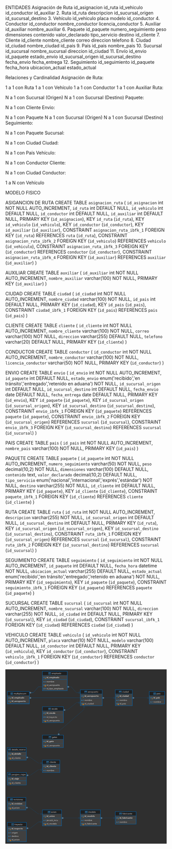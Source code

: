 ENTIDADES 
Asignación de Ruta
id_asignacion
id_ruta
id_vehiculo
id_conductor
id_auxiliar
2. Ruta
id_ruta
descripcion
id_sucursal_origen
id_sucursal_destino
3. Vehículo
id_vehiculo
placa
modelo
id_conductor
4. Conductor
id_conductor
nombre_conductor
licencia_conductor
5. Auxiliar
id_auxiliar
nombre_auxiliar
6. Paquete
id_paquete
numero_seguimiento
peso
dimensiones
contenido
valor_declarado
tipo_servicio
destino
id_cliente
7. Cliente
id_cliente
nombre_cliente
correo
direccion
telefono
8. Ciudad
id_ciudad
nombre_ciudad
id_pais
9. País
id_pais
nombre_pais
10. Sucursal
id_sucursal
nombre_sucursal
direccion
id_ciudad
11. Envío
id_envio
id_paquete
estado_envio
id_sucursal_origen
id_sucursal_destino
fecha_envio
fecha_entrega
12. Seguimiento
id_seguimiento
id_paquete
fecha_hora
ubicacion_actual
estado_actual



Relaciones y Cardinalidad
Asignación de Ruta:

1 a 1 con Ruta
1 a 1 con Vehículo
1 a 1 con Conductor
1 a 1 con Auxiliar
Ruta:

N a 1 con Sucursal (Origen)
N a 1 con Sucursal (Destino)
Paquete:

N a 1 con Cliente
Envio:

N a 1 con Paquete
N a 1 con Sucursal (Origen)
N a 1 con Sucursal (Destino)
Seguimiento:

N a 1 con Paquete
Sucursal:

N a 1 con Ciudad
Ciudad:

N a 1 con País
Vehículo:

N a 1 con Conductor
Cliente:

N a 1 con Ciudad
Conductor:

1 a N con Vehículo


MODELO FISICO

ASIGANCION DE RUTA
CREATE TABLE `asignacion_ruta` (
  `id_asignacion` int NOT NULL AUTO_INCREMENT,
  `id_ruta` int DEFAULT NULL,
  `id_vehiculo` int DEFAULT NULL,
  `id_conductor` int DEFAULT NULL,
  `id_auxiliar` int DEFAULT NULL,
  PRIMARY KEY (`id_asignacion`),
  KEY `id_ruta` (`id_ruta`),
  KEY `id_vehiculo` (`id_vehiculo`),
  KEY `id_conductor` (`id_conductor`),
  KEY `id_auxiliar` (`id_auxiliar`),
  CONSTRAINT `asignacion_ruta_ibfk_1` FOREIGN KEY (`id_ruta`) REFERENCES `ruta` (`id_ruta`),
  CONSTRAINT `asignacion_ruta_ibfk_2` FOREIGN KEY (`id_vehiculo`) REFERENCES `vehiculo` (`id_vehiculo`),
  CONSTRAINT `asignacion_ruta_ibfk_3` FOREIGN KEY (`id_conductor`) REFERENCES `conductor` (`id_conductor`),
  CONSTRAINT `asignacion_ruta_ibfk_4` FOREIGN KEY (`id_auxiliar`) REFERENCES `auxiliar` (`id_auxiliar`)
)

AUXILIAR
CREATE TABLE `auxiliar` (
  `id_auxiliar` int NOT NULL AUTO_INCREMENT,
  `nombre_auxiliar` varchar(100) NOT NULL,
  PRIMARY KEY (`id_auxiliar`)
)

CIUDAD
CREATE TABLE `ciudad` (
  `id_ciudad` int NOT NULL AUTO_INCREMENT,
  `nombre_ciudad` varchar(100) NOT NULL,
  `id_pais` int DEFAULT NULL,
  PRIMARY KEY (`id_ciudad`),
  KEY `id_pais` (`id_pais`),
  CONSTRAINT `ciudad_ibfk_1` FOREIGN KEY (`id_pais`) REFERENCES `pais` (`id_pais`)
) 



CLIENTE
CREATE TABLE `cliente` (
  `id_cliente` int NOT NULL AUTO_INCREMENT,
  `nombre_cliente` varchar(100) NOT NULL,
  `correo` varchar(100) NOT NULL,
  `direccion` varchar(255) DEFAULT NULL,
  `telefono` varchar(20) DEFAULT NULL,
  PRIMARY KEY (`id_cliente`)
)

CONDUCTOR
CREATE TABLE `conductor` (
  `id_conductor` int NOT NULL AUTO_INCREMENT,
  `nombre_conductor` varchar(100) NOT NULL,
  `licencia_conductor` varchar(50) NOT NULL,
  PRIMARY KEY (`id_conductor`)
)

ENVIO 
CREATE TABLE `envio` (
  `id_envio` int NOT NULL AUTO_INCREMENT,
  `id_paquete` int DEFAULT NULL,
  `estado_envio` enum('recibido','en tránsito','entregado','retenido en aduana') NOT NULL,
  `id_sucursal_origen` int DEFAULT NULL,
  `id_sucursal_destino` int DEFAULT NULL,
  `fecha_envio` date DEFAULT NULL,
  `fecha_entrega` date DEFAULT NULL,
  PRIMARY KEY (`id_envio`),
  KEY `id_paquete` (`id_paquete`),
  KEY `id_sucursal_origen` (`id_sucursal_origen`),
  KEY `id_sucursal_destino` (`id_sucursal_destino`),
  CONSTRAINT `envio_ibfk_1` FOREIGN KEY (`id_paquete`) REFERENCES `paquete` (`id_paquete`),
  CONSTRAINT `envio_ibfk_2` FOREIGN KEY (`id_sucursal_origen`) REFERENCES `sucursal` (`id_sucursal`),
  CONSTRAINT `envio_ibfk_3` FOREIGN KEY (`id_sucursal_destino`) REFERENCES `sucursal` (`id_sucursal`)
) 



PAIS
CREATE TABLE `pais` (
  `id_pais` int NOT NULL AUTO_INCREMENT,
  `nombre_pais` varchar(100) NOT NULL,
  PRIMARY KEY (`id_pais`)
)

PAQUETE
CREATE TABLE `paquete` (
  `id_paquete` int NOT NULL AUTO_INCREMENT,
  `numero_seguimiento` varchar(50) NOT NULL,
  `peso` decimal(10,2) NOT NULL,
  `dimensiones` varchar(100) DEFAULT NULL,
  `contenido` text,
  `valor_declarado` decimal(10,2) DEFAULT NULL,
  `tipo_servicio` enum('nacional','internacional','exprés','estándar') NOT NULL,
  `destino` varchar(255) NOT NULL,
  `id_cliente` int DEFAULT NULL,
  PRIMARY KEY (`id_paquete`),
  KEY `id_cliente` (`id_cliente`),
  CONSTRAINT `paquete_ibfk_1` FOREIGN KEY (`id_cliente`) REFERENCES `cliente` (`id_cliente`)
)

RUTA
CREATE TABLE `ruta` (
  `id_ruta` int NOT NULL AUTO_INCREMENT,
  `descripcion` varchar(255) NOT NULL,
  `id_sucursal_origen` int DEFAULT NULL,
  `id_sucursal_destino` int DEFAULT NULL,
  PRIMARY KEY (`id_ruta`),
  KEY `id_sucursal_origen` (`id_sucursal_origen`),
  KEY `id_sucursal_destino` (`id_sucursal_destino`),
  CONSTRAINT `ruta_ibfk_1` FOREIGN KEY (`id_sucursal_origen`) REFERENCES `sucursal` (`id_sucursal`),
  CONSTRAINT `ruta_ibfk_2` FOREIGN KEY (`id_sucursal_destino`) REFERENCES `sucursal` (`id_sucursal`)
)




SEGUIMIENTO
CREATE TABLE `seguimiento` (
  `id_seguimiento` int NOT NULL AUTO_INCREMENT,
  `id_paquete` int DEFAULT NULL,
  `fecha_hora` datetime NOT NULL,
  `ubicacion_actual` varchar(255) DEFAULT NULL,
  `estado_actual` enum('recibido','en tránsito','entregado','retenido en aduana') NOT NULL,
  PRIMARY KEY (`id_seguimiento`),
  KEY `id_paquete` (`id_paquete`),
  CONSTRAINT `seguimiento_ibfk_1` FOREIGN KEY (`id_paquete`) REFERENCES `paquete` (`id_paquete`)
)

SUCURSAL
CREATE TABLE `sucursal` (
  `id_sucursal` int NOT NULL AUTO_INCREMENT,
  `nombre_sucursal` varchar(100) NOT NULL,
  `direccion` varchar(255) NOT NULL,
  `id_ciudad` int DEFAULT NULL,
  PRIMARY KEY (`id_sucursal`),
  KEY `id_ciudad` (`id_ciudad`),
  CONSTRAINT `sucursal_ibfk_1` FOREIGN KEY (`id_ciudad`) REFERENCES `ciudad` (`id_ciudad`)
)

VEHICULO
CREATE TABLE `vehiculo` (
  `id_vehiculo` int NOT NULL AUTO_INCREMENT,
  `placa` varchar(10) NOT NULL,
  `modelo` varchar(100) DEFAULT NULL,
  `id_conductor` int DEFAULT NULL,
  PRIMARY KEY (`id_vehiculo`),
  KEY `id_conductor` (`id_conductor`),
  CONSTRAINT `vehiculo_ibfk_1` FOREIGN KEY (`id_conductor`) REFERENCES `conductor` (`id_conductor`)
) 








![alt text](image.png)